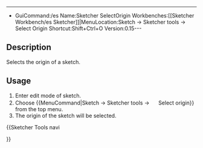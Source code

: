 ---
- GuiCommand:/es   Name:Sketcher SelectOrigin   Workbenches:[[Sketcher Workbench/es   Sketcher]]|MenuLocation:Sketch → Sketcher tools → Select Origin   Shortcut:Shift+Ctrl+O   Version:0.15---


</div>

## Description

Selects the origin of a sketch.

## Usage

1.  Enter edit mode of sketch.
2.  Choose {{MenuCommand|Sketch → Sketcher tools → <img src=images/Sketcher_SelectOrigin.svg style="width:16px"> Select origin}} from the top menu.
3.  The origin of the sketch will be selected.





{{Sketcher Tools navi

}}  
